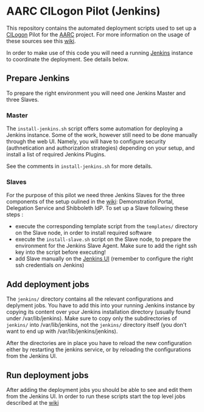 # AARC CILogon Pilot (Jenkins)

This repository contains the automated deployment scripts used to set up
a [CILogon](http://www.cilogon.org/) Pilot for the [AARC](https://aarc-project.eu/) 
project. For more information on the usage of these sources see this 
[wiki](https://wiki.nikhef.nl/grid/CILogon_Pre-Pilot_Work).
 
In order to make use of this code you will need a running [Jenkins](https://jenkins-ci.org/) 
instance to coordinate the deployment. See details below.

## Prepare Jenkins

To prepare the right environment you will need one Jenkins Master and three Slaves.

### Master

The `install-jenkins.sh` script offers some automation for deploying a Jenkins instance. 
Some of the work, however still need to be done manually through the web UI. Namely, you
will have to configure security (authnetication and authorization strategies) depending
on your setup, and install a list of required Jenkins Plugins. 

See the comments in `install-jenkins.sh` for more details.

### Slaves

For the purpose of this pilot we need three Jenkins Slaves for the three components of 
the setup oulined in the [wiki](https://wiki.nikhef.nl/grid/CILogon_Pre-Pilot_Work): 
Demonstration Portal, Delegation Service and Shibboleth IdP. To set up a Slave
following these steps :

- execute the corresponding template script from the `templates/` directory on the Slave 
node, in order to install required software 
- execute the `install-slave.sh` script  on the Slave node, to prepare the environment 
for the Jenkins Slave Agent. Make sure to add the right ssh key into the script before
executing!
- add Slave manually on the [Jenkins UI](https://wiki.jenkins-ci.org/display/JENKINS/Step+by+step+guide+to+set+up+master+and+slave+machines) 
(remember to configure the right ssh credentials on Jenkins)

## Add deployment jobs

The `jenkins/` directory contains all the relevant configurations and deplyment jobs. 
You have to add this into your running Jenkins instance by copying its content over your 
Jenkins installation directory (usually found under /var/lib/jenkins). Make sure to copy 
only the subdirectories of `jenkins/` into /var/lib/jenkins, not the `jenkins/` directory 
itself (you don't want to end up with /var/lib/jenkins/jenkins).

After the directories are in place you have to reload the new configuration either by 
restarting the jenkins service, or by reloading the configurations from the Jenkins UI.

## Run deployment jobs

After adding the deployment jobs you should be able to see and edit them from the 
Jenkins UI. In order to run these scripts start the top level jobs described at the
[wiki](https://wiki.nikhef.nl/grid/CILogon_Pre-Pilot_Work_-_Jenkins)
